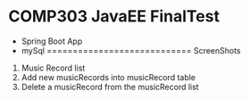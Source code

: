 COMP303 JavaEE FinalTest
============================
- Spring Boot App 
- mySql
============================
ScreenShots

1. Music Record list
2. Add new musicRecords into musicRecord table 
3. Delete a musicRecord from the musicRecord list 

